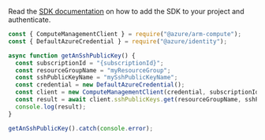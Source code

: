 Read the [SDK documentation](https://github.com/Azure/azure-sdk-for-js/blob/%40azure%2Farm-compute_17.3.1/sdk/compute/arm-compute/README.md) on how to add the SDK to your project and authenticate.

```javascript
const { ComputeManagementClient } = require("@azure/arm-compute");
const { DefaultAzureCredential } = require("@azure/identity");

async function getAnSshPublicKey() {
  const subscriptionId = "{subscriptionId}";
  const resourceGroupName = "myResourceGroup";
  const sshPublicKeyName = "mySshPublicKeyName";
  const credential = new DefaultAzureCredential();
  const client = new ComputeManagementClient(credential, subscriptionId);
  const result = await client.sshPublicKeys.get(resourceGroupName, sshPublicKeyName);
  console.log(result);
}

getAnSshPublicKey().catch(console.error);
```
